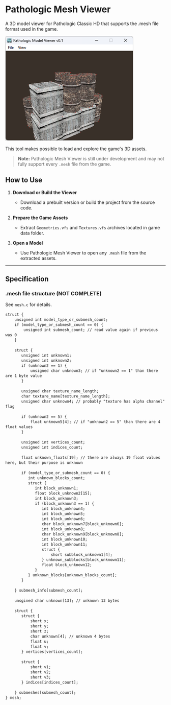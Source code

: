 # Pathologic Mesh Viewer

A 3D model viewer for Pathologic Classic HD that supports the .mesh file format used in the game.

<img src="screenshot.png" alt="Pathologic">

This tool makes possible to load and explore the game's 3D assets.

> **Note:** Pathologic Mesh Viewer is still under development and may not fully support every `.mesh` file from the game.

## How to Use

1. **Download or Build the Viewer**
    - Download a prebuilt version or build the project from the source code.

2. **Prepare the Game Assets**
    - Extract `Geometries.vfs` and `Textures.vfs` archives located in game data folder.

3. **Open a Model**
    - Use Pathologic Mesh Viewer to open any `.mesh` file from the extracted assets.

---

## Specification

### .mesh file structure (NOT COMPLETE)
See `mesh.c` for details.
```
struct {
    unsigned int model_type_or_submesh_count;
    if (model_type_or_submesh_count == 0) {
        unsigned int submesh_count; // read value again if previous was 0
    }
    
    struct {
       unsigned int unknown1;
       unsigned int unknown2;
       if (unknown2 == 1) {
           unsigned char unknown3; // if "unknown2 == 1" than there are 1 byte value
       }
       
       unsigned char texture_name_length;
       char texture_name[texture_name_length];
       unsigned char unknown4; // probably "texture has alpha channel" flag
       
       if (unknown2 == 5) {
           float unknown5[4]; // if "unknown2 == 5" than there are 4 float values
       }

       unsigned int vertices_count;
       unsigned int indices_count;

       float unknown_floats[19]; // there are always 19 float values here, but their purpose is unknown
   
       if (model_type_or_submesh_count == 0) {
          int unknown_blocks_count;
          struct {
             int block_unknown1;
             float block_unknown2[15];
             int block_unknown3;
             if (block_unknown3 == 1) {
                int block_unknown4;
                int block_unknown5;
                int block_unknown6;
                char block_unknown7[block_unknown6];
                int block_unknown8;
                char block_unknown9[block_unknown8];
                int block_unknown10;
                int block_unknown11;
                struct {
                    short subblock_unknown1[4];
                } unknown_subblocks[block_unknown11];
                float block_unknown12;
             }
          } unknown_blocks[unknown_blocks_count];
       }

    } submesh_info[submesh_count];

    unsgined char unknown[13]; // unknown 13 bytes

    struct {
       struct {
           short x;
           short y;
           short z;
           char unknown[4]; // unknown 4 bytes
           float u;
           float v;
       } vertices[vertices_count];

       struct {
           short v1;
           short v2;
           short v3;
       } indices[indices_count];

    } submeshes[submesh_count];
} mesh;
```

